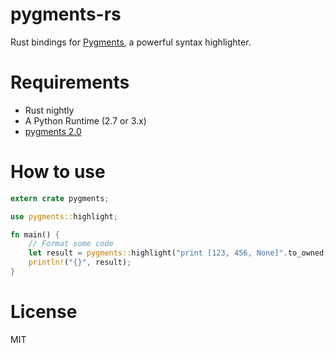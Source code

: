 # pygments-rs

Rust bindings for [Pygments](http://pygments.org/), a powerful syntax highlighter.

# Requirements

* Rust nightly
* A Python Runtime (2.7 or 3.x)
* [pygments 2.0](https://pypi.python.org/pypi/Pygments)

# How to use

```Rust
extern crate pygments;

use pygments::highlight;

fn main() {
    // Format some code
    let result = pygments::highlight("print [123, 456, None]".to_owned());
    println!("{}", result);
}
```

# License

MIT
